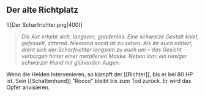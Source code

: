 ## Der alte Richtplatz 



![[Der Scharfrichter.png|400]]

> _Die Axt erhebt sich, langsam, gnadenlos. Eine schwarze Gestalt kniet, gefesselt, zitternd. Niemand sonst ist zu sehen. Als ihr euch nähert, dreht sich der Scharfrichter langsam zu euch um – das Gesicht verborgen hinter einer metallenen Maske. Neben ihm: ein riesiger schwarzer Hund mit glühenden Augen._



Wenn die Helden Intervenieren, so kämpft der [[Richter]], bis er bei 80 HP ist. 
Sein [[Schattenhund]] "Rocco" bleibt bis zum Tod zurück. Er wird das Opfer anvisieren. 

